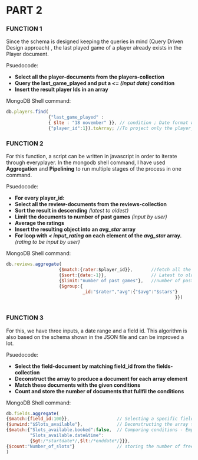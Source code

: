 # PART 2

### FUNCTION 1

Since the schema is designed keeping the queries in mind (Query Driven Design approach) , the last played game of a player already exists in the Player document.

Psuedocode:
 - __Select all the player-documents from the players-collection__
 - __Query the last_game_played and put a _<= (input date)_ condition__
 - __Insert the result player Ids in an array__
                  

MongoDB Shell command:

```javascript
db.players.find(
                {"last_game_played" :     
                { $lte : "18 november" }}, // condition ; Date format will be changed accordingly and it will only project the player ids
                {"player_id":1}).toArray; //To project only the player_id that fullfil the criteria and insert it into an array
```               
                
                
### FUNCTION 2
For this function, a script can be written in javascript in order to iterate through everyplayer. In the mongodb shell command, I have used __Aggregation__ and __Pipelining__ to run multiple stages of the process in one command.

 Psuedocode:
- __For every player_id:__ 
- __Select all the review-documents from the reviews-collection__
- __Sort the result in descending__ _(latest to oldest)_
- __Limit the documents to number of past games__ _(input by user)_
- __Average the ratings__
- __Insert the resulting object into an _avg_star_ array__ 
- __For loop with  _< input_rating_ on each element of the _avg_star_ array.__ _(rating to be input by user)_
 
 
MongoDB Shell command:
```javascript
db.reviews.aggregate(
                    {$match:{rater:$player_id}},       //fetch all the documents by player_id
                    {$sort:{date:-1}},                 // Latest to oldest
                    {$limit:"number of past games"},   //number of past games input by users 
                    {$group:{
                             _id:"$rater","avg":{"$avg":"$stars"}
                                                                }})                                                               
                                                               
```

### FUNCTION 3
For this, we have three inputs, a date range and a field id. This algorithm is also based on the schema shown in the JSON file and can be improved a lot.

Psuedocode:
- __Select the field-document by matching field_id from the fields-collection__
- __Deconstruct the array to produce a document for each array element__
- __Match these documents with the given conditions__
- __Count and store the number of documents that fullfil the conditions__


MongoDB Shell command:
````javascript
db.fields.aggregate(
{$match:{field_id:100}},                  // Selecting a specific field , user input                       
{$unwind:"$Slots_available"},             // Deconstructing the array to create document per array element
{$match:{"Slots_available.booked":false,  // Comparing conditions - Empty slot between user input date range
         "Slots_available.date&time": 
         {$gt:/*startdate*/,$lt:/*enddate*/}}},
{$count:"Number_of_slots"}                // storing the number of free slot in a variable
)
````


